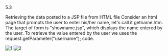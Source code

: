 5.3


Retrieving the data posted to a JSP file from HTML file
Consider an html page that prompts the user to enter his/her name, let's call it getname.htm. 
The target of form is "showname.jsp", which displays the name entered by the user. To retrieve the value entered by the user we uses the request.getParameter("username"); code.

![1](https://cloud.githubusercontent.com/assets/17025509/14493522/7de7c5fc-01a3-11e6-9f43-175697c5ad14.jpg)
![2](https://cloud.githubusercontent.com/assets/17025509/14493523/7e1a96f8-01a3-11e6-9e6a-93f2cad95b92.jpg)

